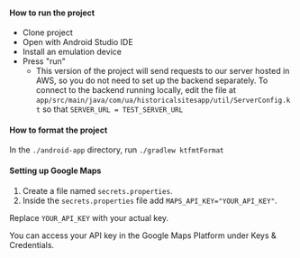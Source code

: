 #### How to run the project

- Clone project
- Open with Android Studio IDE
- Install an emulation device
- Press "run"
    - This version of the project will send requests to our server hosted in AWS, so you do not need
      to set up the backend separately. To connect to the backend running locally, edit the file
      at `app/src/main/java/com/ua/historicalsitesapp/util/ServerConfig.kt` so
      that `SERVER_URL = TEST_SERVER_URL`

#### How to format the project

In the `./android-app` directory, run `./gradlew ktfmtFormat`

#### Setting up Google Maps

1. Create a file named `secrets.properties`.
2. Inside the `secrets.properties` file add `MAPS_API_KEY="YOUR_API_KEY"`.

Replace `YOUR_API_KEY` with your actual key.

You can access your API key in the Google Maps Platform under Keys & Credentials.


